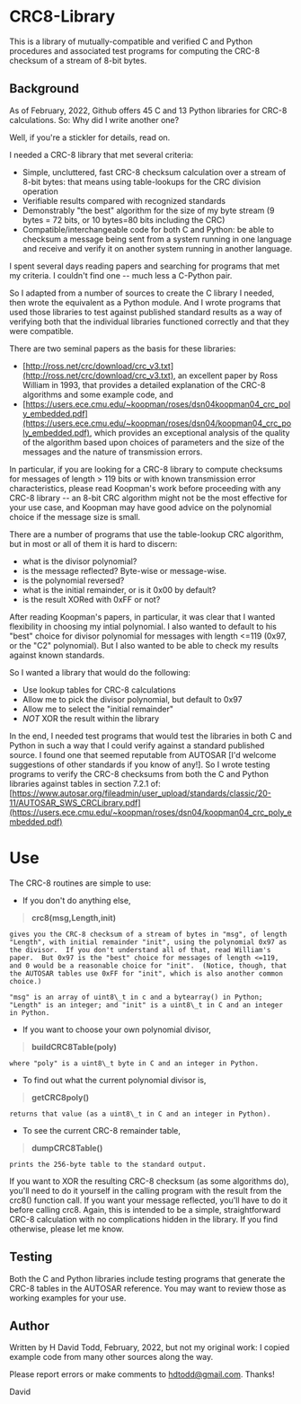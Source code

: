 # CRC8-Library

This is a library of mutually-compatible and verified C and Python procedures and associated test programs for computing the CRC-8 checksum of a stream of 8-bit bytes.

## Background

As of February, 2022, Github offers 45 C and 13 Python libraries for CRC-8 calculations.  So: Why did I write another one?

Well, if you're a stickler for details, read on. 

I needed a CRC-8 library that met several criteria:

- Simple, uncluttered, fast CRC-8 checksum calculation over a stream of 8-bit bytes: that means using table-lookups for the CRC division operation
- Verifiable results compared with recognized standards
- Demonstrably "the best" algorithm for the size of my byte stream (9 bytes = 72 bits, or 10 bytes=80 bits including the CRC)
- Compatible/interchangeable code for both C and Python: be able to checksum a message being sent from a system running in one language and receive and verify it on another system running in another language.

I spent several days reading papers and searching for programs that met my criteria.  I couldn't find one -- much less a C-Python pair.

So I adapted from a number of sources to create the C library I needed, then  wrote the equivalent as a Python module.  And I wrote programs that used those libraries to test against published standard results as a way of verifying both that the individual libraries functioned correctly and that they were compatible.

There are two seminal papers as the basis for these libraries:

- [http://ross.net/crc/download/crc_v3.txt](http://ross.net/crc/download/crc_v3.txt), an excellent paper by Ross William in 1993, that provides a detailed explanation of the CRC-8 algorithms and some example code, and
- [https://users.ece.cmu.edu/~koopman/roses/dsn04koopman04_crc_poly_embedded.pdf](https://users.ece.cmu.edu/~koopman/roses/dsn04/koopman04_crc_poly_embedded.pdf), which provides an exceptional analysis of the quality of the algorithm based upon choices of parameters and the size of the messages and the nature of transmission errors.

In particular, if you are looking for a CRC-8 library to compute checksums for messages of length > 119 bits or with known transmission error characteristics, please read Koopman's work before proceeding with any CRC-8 library -- an 8-bit CRC algorithm might not be the most effective for your use case, and Koopman may have good advice on the polynomial choice if the message size is small.

There are a number of programs that use the table-lookup CRC algorithm, but in most or all of them it is hard to discern:

- what is the divisor polynomial?
- is the message reflected?  Byte-wise or message-wise.
- is the polynomial reversed?
- what is the initial remainder, or is it 0x00 by default?
- is the result XORed with 0xFF or not?

After reading Koopman's papers, in particular, it was clear that I wanted flexibility in choosing my intial polynomial.  I also wanted to default to his "best" choice for divisor polynomial for messages with length <=119 (0x97, or the "C2" polynomial).  But I also wanted to be able to check my results against known standards.

So I wanted a library that would do the following:

-  Use lookup tables for CRC-8 calculations
-  Allow me to pick the divisor polynomial, but default to 0x97 
-  Allow me to select the "initial remainder"
-  _NOT_ XOR the result within the library

In the end, I needed test programs that would test the libraries in both C and Python in such a way that I could verify against a standard published source.  I found one that seemed reputable from AUTOSAR [I'd welcome suggestions of other standards if you know of any!].   So I wrote testing programs to verify the CRC-8 checksums from both the C and Python libraries against tables in section 7.2.1 of:
[https://www.autosar.org/fileadmin/user_upload/standards/classic/20-11/AUTOSAR_SWS_CRCLibrary.pdf](https://users.ece.cmu.edu/~koopman/roses/dsn04/koopman04_crc_poly_embedded.pdf)

# Use

The CRC-8 routines are simple to use:

- If you don't do anything else, 
> 	**crc8(msg,Length,init)**
	
	gives you the CRC-8 checksum of a stream of bytes in "msg", of length "Length", with initial remainder "init", using the polynomial 0x97 as the divisor.  If you don't understand all of that, read William's paper.  But 0x97 is the "best" choice for messages of length <=119, and 0 would be a reasonable choice for "init".  (Notice, though, that the AUTOSAR tables use 0xFF for "init", which is also another common choice.) 
	
	"msg" is an array of uint8\_t in c and a bytearray() in Python; "Length" is an integer; and "init" is a uint8\_t in C and an integer in Python.
- If you want to choose your own polynomial divisor,
> **buildCRC8Table(poly)**

	where "poly" is a uint8\_t byte in C and an integer in Python.
- To find out what the current polynomial divisor is,
> **getCRC8poly()**

	returns that value (as a uint8\_t in C and an integer in Python).
- To see the current CRC-8 remainder table, 
> **dumpCRC8Table()**

	prints the 256-byte table to the standard output.
	
	
If you want to XOR the resulting CRC-8 checksum (as some algorithms do), you'll need to do it yourself in the calling program with the result from the crc8() function call.  If you want your message reflected, you'll have to do it before calling crc8.  Again, this is intended to be a simple, straightforward CRC-8 calculation with no complications hidden in the library.  If you find otherwise, please let me know.

## Testing

Both the C and Python libraries include testing programs that generate the CRC-8 tables in the AUTOSAR reference.  You may want to review those as working examples for your use.

## Author
Written by H David Todd, February, 2022, but not my original work: I copied example code from many other sources along the way.  

Please report errors or make comments to hdtodd@gmail.com.  Thanks!

David

